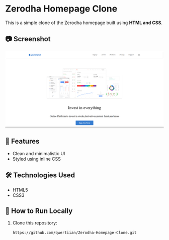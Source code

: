 # Zerodha Homepage Clone

This is a simple clone of the Zerodha homepage built using **HTML and CSS**.

## 📷 Screenshot  
![Zerodha Homepage Clone](image.png)

## 🌟 Features
- Clean and minimalistic UI
- Styled using inline CSS

## 🛠️ Technologies Used
- HTML5
- CSS3

## 🚀 How to Run Locally
1. Clone this repository:
   ```sh
   https://github.com/qwertiian/Zerodha-Homepage-Clone.git